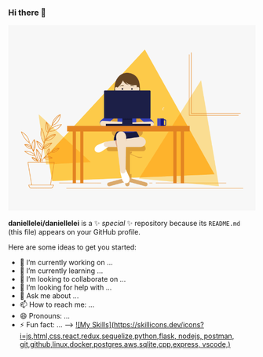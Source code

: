 ### Hi there 👋
<img src = "https://github.com/daniellelei/daniellelei/blob/main/coding%20girl.gif?raw=true">

**daniellelei/daniellelei** is a ✨ _special_ ✨ repository because its `README.md` (this file) appears on your GitHub profile.

Here are some ideas to get you started:

- 🔭 I’m currently working on ...
- 🌱 I’m currently learning ...
- 👯 I’m looking to collaborate on ...
- 🤔 I’m looking for help with ...
- 💬 Ask me about ...
- 📫 How to reach me: ...
- 😄 Pronouns: ...
- ⚡ Fun fact: ...
-->
[![My Skills](https://skillicons.dev/icons?i=js,html,css,react,redux,sequelize,python,flask, nodejs, postman, git,github,linux,docker,postgres,aws,sqlite,cpp,express, vscode,)](https://skillicons.dev)
